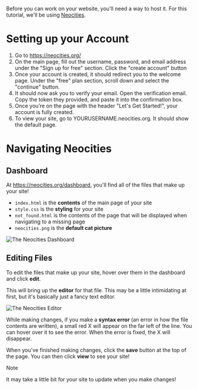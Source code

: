 Before you can work on your website, you'll need a way to host it. For this tutorial, we'll be using [Neocities](https://neocities.org/).

# Setting up your Account

1. Go to https://neocities.org/
2. On the main page, fill out the username, password, and email address under the "Sign up for free" section. Click the "create account" button
3. Once your account is created, it should redirect you to the welcome page. Under the "free" plan section, scroll down and select the "continue" button. 
4. It should now ask you to verify your email. Open the verification email. Copy the token they provided, and paste it into the confirmation box. 
5. Once you’re on the page with the header "Let's Get Started!", your account is fully created. 
6. To view your site, go to YOURUSERNAME.neocities.org. It should show the default page. 

# Navigating Neocities

## Dashboard
At https://neocities.org/dashboard, you'll find all of the files that make up your site!
- `index.html` is the **contents** of the main page of your site
- `style.css` is the **styling** for your site
- `not_found.html` is the contents of the page that will be displayed when navigating to a missing page
- `neocities.png` is the **default cat picture**

![The Neocities Dashboard](/tutorial-images/neocities-quickstart/dashboard.png "The Neocities Dashboard")
<!-- <img src=""/> -->

## Editing Files
To edit the files that make up your site, hover over them in the dashboard and click **edit**.

This will bring up the **editor** for that file. This may be a little intimidating at first, but it's basically just a fancy text editor. 

![The Neocities Editor](/tutorial-images/neocities-quickstart/editor.png "The Neocities Editor")

While making changes, if you make a **syntax error** (an error in how the file contents are written), a small red X will appear on the far left of the line. You can hover over it to see the error. When the error is fixed, the X will disappear. 

When you've finished making changes, click the **save** button at the top of the page. You can then click **view** to see your site!

> [!NOTE]
> It may take a little bit for your site to update when you make changes! 